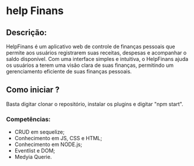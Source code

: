 # help Finans
## Descrição:
HelpFinans é um aplicativo web de controle de finanças pessoais que permite aos usuários registrarem suas receitas, despesas e acompanhar o saldo disponível. Com uma interface simples e intuitiva, o HelpFinans ajuda os usuários a terem uma visão clara de suas finanças, permitindo um gerenciamento eficiente de suas finanças pessoais.

## Como iniciar ? 
Basta digitar clonar o repositório, instalar os plugins e digitar "npm start".

### Competências:
- CRUD em sequelize;
- Conhecimento em JS, CSS e HTML;
- Conhecimento em NODE.js;
- Eventlist e DOM;
- Medyia Querie.
